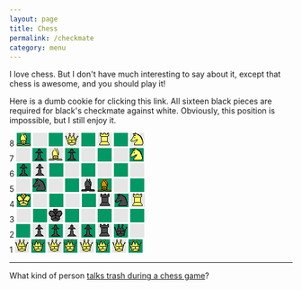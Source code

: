 ```yaml
---
layout: page
title: Chess
permalink: /checkmate
category: menu
---
```


I love chess. But I don't have much interesting to say about it, except that chess is awesome, and you should play it!

Here is a dumb cookie for clicking this link. All sixteen black pieces are required for black's checkmate against white. Obviously, this position is impossible, but I still enjoy it.

8 ![](/chess/wb1.gif) ![](/chess/000.gif) ![](/chess/111.gif) ![](/chess/wq0.gif) ![](/chess/111.gif) ![](/chess/wr0.gif) ![](/chess/111.gif) ![](/chess/wn0.gif)  
7 ![](/chess/000.gif) ![](/chess/bp1.gif) ![](/chess/wb0.gif) ![](/chess/bp1.gif) ![](/chess/000.gif) ![](/chess/111.gif) ![](/chess/000.gif) ![](/chess/wn1.gif)  
6 ![](/chess/bp1.gif) ![](/chess/bp0.gif) ![](/chess/111.gif) ![](/chess/000.gif) ![](/chess/111.gif) ![](/chess/000.gif) ![](/chess/111.gif) ![](/chess/000.gif)  
5 ![](/chess/000.gif) ![](/chess/bn1.gif) ![](/chess/000.gif) ![](/chess/111.gif) ![](/chess/bb0.gif) ![](/chess/bb1.gif) ![](/chess/000.gif) ![](/chess/111.gif)  
4 ![](/chess/wk1.gif) ![](/chess/000.gif) ![](/chess/111.gif) ![](/chess/000.gif) ![](/chess/111.gif) ![](/chess/br0.gif) ![](/chess/bn1.gif) ![](/chess/wr0.gif)  
3 ![](/chess/000.gif) ![](/chess/111.gif) ![](/chess/bk0.gif) ![](/chess/111.gif) ![](/chess/000.gif) ![](/chess/111.gif) ![](/chess/000.gif) ![](/chess/111.gif)  
2 ![](/chess/111.gif) ![](/chess/bp0.gif) ![](/chess/bp1.gif) ![](/chess/bp0.gif) ![](/chess/bp1.gif) ![](/chess/br0.gif) ![](/chess/bq1.gif) ![](/chess/000.gif)  
1 ![](/chess/wq0.gif) ![](/chess/wq1.gif) ![](/chess/wq0.gif) ![](/chess/wq1.gif) ![](/chess/wq0.gif) ![](/chess/wq1.gif) ![](/chess/wq0.gif) ![](/chess/wq1.gif)

* * *
What kind of person [talks trash during a chess game](http://asofterworld.com/index.php?id=82)?
